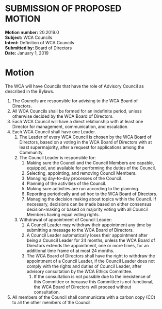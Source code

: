 # SUBMISSION OF PROPOSED MOTION

**Motion number:** 20.2019.0  
**Subject:** WCA Councils  
**Intent:** Definition of WCA Councils  
**Submitted by:** Board of Directors  
**Date:** January 1, 2019  

# Motion

The WCA will have Councils that have the role of Advisory Council as described in the Bylaws.

1. The Councils are responsible for advising to the WCA Board of Directors.
2. All WCA Councils shall be formed for an indefinite period, unless otherwise decided by the WCA Board of Directors.
3. Each WCA Council will have a direct relationship with at least one Director for management, communication, and escalation.
4. Each WCA Council shall have one Leader.
   1. The Leader of every WCA Council is chosen by the WCA Board of Directors, based on a voting in the WCA Board of Directors with at least supermajority, after a request for applications among the Community.
   2. The Council Leader is responsible for:
      1. Making sure the Council and the Council Members are capable, equipped, and available for performing the duties of the Council.
      2. Selecting, appointing, and removing Council Members.
      3. Managing day-to-day processes of the Council.
      4. Planning of the activities of the Council.
      5. Making sure activities are run according to the planning.
      6. Reporting periodically and ad hoc to the WCA Board of Directors.
      7. Managing the decision making about topics within the Council. If necessary, decisions can be made based on either consensus decision-making or based on majority voting with all Council Members having equal voting rights.
   3. Withdrawal of appointment of Council Leader:
      1. A Council Leader may withdraw their appointment any time by submitting a message to the WCA Board of Directors.
      2. A Council Leader automatically loses their appointment after being a Council Leader for 24 months, unless the WCA Board of Directors extends the appointment, one or more times, for an additional time frame of at most 24 months.
      3. The WCA Board of Directors shall have the right to withdraw the appointment of a Council Leader, if the Council Leader does not comply with the rights and duties of Council Leader, after advisory consultation by the WCA Ethics Committee.
         1. If the consultation is not possible due to the inexistence of this Committee or because this Committee is not functional, the WCA Board of Directors will proceed without consultation.
5. All members of the Council shall communicate with a carbon copy (CC) to all the other members of the Council.
